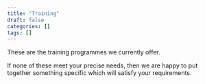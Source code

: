 ```yaml
---
title: "Training"
draft: false
categories: []
tags: []
---
```


These are the training programmes we currently offer.

If none of these meet your precise needs, then we are happy to put together something specific which will satisfy your requirements.